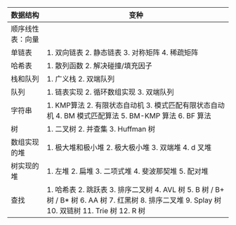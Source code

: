 | 数据结构         | 变种                                                         |
| :--------------- | ------------------------------------------------------------ |
| 顺序线性表：向量 |                                                              |
| 单链表           | 1. 双向链表   2. 静态链表 3. 对称矩阵 4. 稀疏矩阵            |
| 哈希表           | 1. 散列函数 2. 解决碰撞/填充因子                             |
| 栈和队列         | 1. 广义栈 2. 双端队列                                        |
| 队列             | 1. 链表实现 2. 循环数组实现 3. 双端队列                      |
| 字符串           | 1. KMP算法 2. 有限状态自动机 3. 模式匹配有限状态自动机 4. BM 模式匹配算法 5. BM-KMP 算法 6. BF 算法 |
| 树               | 1. 二叉树 2. 并查集 3. Huffman 树                            |
| 数组实现的堆     | 1. 极大堆和极小堆 2. 极大极小堆 3. 双端堆 4. d 叉堆          |
| 树实现的堆       | 1. 左堆 2. 扁堆 3. 二项式堆 4. 斐波那契堆 5. 配对堆          |
| 查找             | 1. 哈希表 2. 跳跃表 3. 排序二叉树 4. AVL 树 5. B 树 / B+ 树 / B* 树 6. AA 树 7. 红黑树 8. 排序二叉堆 9. Splay 树 10. 双链树 11. Trie 树 12. R 树 |

